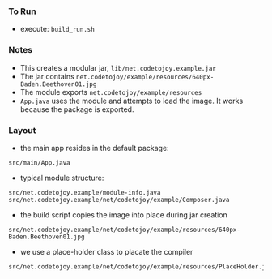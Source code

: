 
### To Run

* execute: `build_run.sh`

### Notes

* This creates a modular jar, `lib/net.codetojoy.example.jar`
* The jar contains `net.codetojoy/example/resources/640px-Baden.Beethoven01.jpg`
* The module exports `net.codetojoy/example/resources`
* `App.java` uses the module and attempts to load the image. It works because the package is exported.

### Layout

* the main app resides in the default package:
```
src/main/App.java
```

* typical module structure:
```
src/net.codetojoy.example/module-info.java
src/net.codetojoy.example/net/codetojoy/example/Composer.java
```

* the build script copies the image into place during jar creation
```
src/net.codetojoy.example/net/codetojoy/example/resources/640px-Baden.Beethoven01.jpg
```

* we use a place-holder class to placate the compiler
```
src/net.codetojoy.example/net/codetojoy/example/resources/PlaceHolder.java
```

